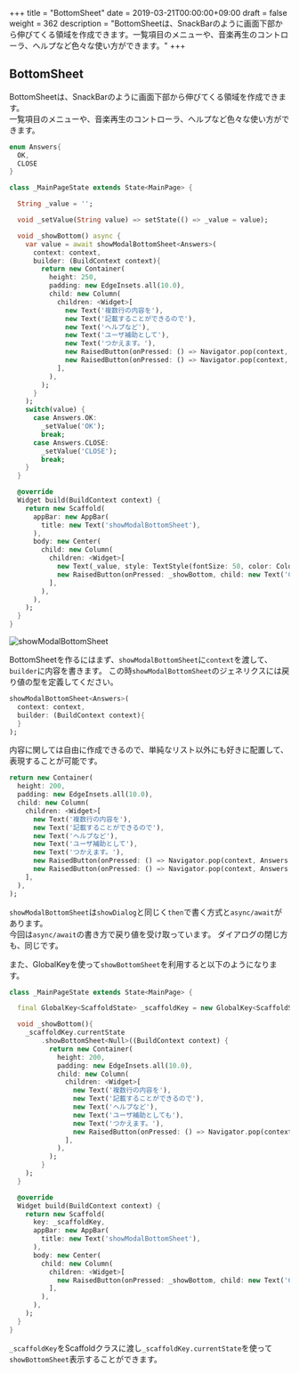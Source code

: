+++
title = "BottomSheet"
date = 2019-03-21T00:00:00+09:00
draft = false
weight = 362
description = "BottomSheetは、SnackBarのように画面下部から伸びてくる領域を作成できます。一覧項目のメニューや、音楽再生のコントローラ、ヘルプなど色々な使い方ができます。"
+++

## BottomSheet

BottomSheetは、SnackBarのように画面下部から伸びてくる領域を作成できます。  
一覧項目のメニューや、音楽再生のコントローラ、ヘルプなど色々な使い方ができます。

```dart
enum Answers{
  OK,
  CLOSE
}

class _MainPageState extends State<MainPage> {

  String _value = '';

  void _setValue(String value) => setState(() => _value = value);

  void _showBottom() async {
    var value = await showModalBottomSheet<Answers>(
      context: context,
      builder: (BuildContext context){
        return new Container(
          height: 250,
          padding: new EdgeInsets.all(10.0),
          child: new Column(
            children: <Widget>[
              new Text('複数行の内容を'),
              new Text('記載することができるので'),
              new Text('ヘルプなど'),
              new Text('ユーザ補助として'),
              new Text('つかえます。'),
              new RaisedButton(onPressed: () => Navigator.pop(context, Answers.OK), child: new Text('OK'),),
              new RaisedButton(onPressed: () => Navigator.pop(context, Answers.CLOSE), child: new Text('Close'),)
            ],
          ),
        );
      }
    );
    switch(value) {
      case Answers.OK:
        _setValue('OK');
        break;
      case Answers.CLOSE:
        _setValue('CLOSE');
        break;
    }
  }

  @override
  Widget build(BuildContext context) {
    return new Scaffold(
      appBar: new AppBar(
        title: new Text('showModalBottomSheet'),
      ),
      body: new Center(
        child: new Column(
          children: <Widget>[
            new Text(_value, style: TextStyle(fontSize: 50, color: Colors.blueAccent, fontWeight: FontWeight.w600),),
            new RaisedButton(onPressed: _showBottom, child: new Text('Click me'),)
          ],
        ),
      ),
    );
  }
}
```

<img src="/images/basic/dialog/02/bottom_sheet.gif" style="min-width:300px;max-width:600px;" alt="showModalBottomSheet"/>

BottomSheetを作るにはまず、``showModalBottomSheet``に``context``を渡して、``builder``に内容を書きます。
この時``showModalBottomSheet``のジェネリクスには戻り値の型を定義してください。   

```dart
showModalBottomSheet<Answers>(
  context: context,
  builder: (BuildContext context){
  }
);
```

内容に関しては自由に作成できるので、単純なリスト以外にも好きに配置して、表現することが可能です。

```dart
return new Container(
  height: 200,
  padding: new EdgeInsets.all(10.0),
  child: new Column(
    children: <Widget>[
      new Text('複数行の内容を'),
      new Text('記載することができるので'),
      new Text('ヘルプなど'),
      new Text('ユーザ補助として'),
      new Text('つかえます。'),
      new RaisedButton(onPressed: () => Navigator.pop(context, Answers.OK), child: new Text('OK'),),
      new RaisedButton(onPressed: () => Navigator.pop(context, Answers.CLOSE), child: new Text('Close'),)
    ],
  ),
);
```

``showModalBottomSheet``は``showDialog``と同じく``then``で書く方式と``async/await``があります。  
今回は``async/await``の書き方で戻り値を受け取っています。
ダイアログの閉じ方も、同じです。

また、GlobalKeyを使って``showBottomSheet``を利用すると以下のようになります。

```dart
class _MainPageState extends State<MainPage> {

  final GlobalKey<ScaffoldState> _scaffoldKey = new GlobalKey<ScaffoldState>();

  void _showBottom(){
    _scaffoldKey.currentState
        .showBottomSheet<Null>((BuildContext context) {
          return new Container(
            height: 200,
            padding: new EdgeInsets.all(10.0),
            child: new Column(
              children: <Widget>[
                new Text('複数行の内容を'),
                new Text('記載することができるので'),
                new Text('ヘルプなど'),
                new Text('ユーザ補助としても'),
                new Text('つかえます。'),
                new RaisedButton(onPressed: () => Navigator.pop(context), child: new Text('Close'),)
              ],
            ),
          );
        }
    );
  }

  @override
  Widget build(BuildContext context) {
    return new Scaffold(
      key: _scaffoldKey,
      appBar: new AppBar(
        title: new Text('showModalBottomSheet'),
      ),
      body: new Center(
        child: new Column(
          children: <Widget>[
            new RaisedButton(onPressed: _showBottom, child: new Text('Click me'),)
          ],
        ),
      ),
    );
  }
}
```

``_scaffoldKey``をScaffoldクラスに渡し``_scaffoldKey.currentState``を使って``showBottomSheet``表示することができます。
